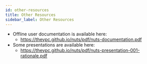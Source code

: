 ```yaml
---
id: other-resources
title: Other Resources
sidebar_label: Other Resources
---
```



* Offline user documentation is available here:
  * https://thevpc.github.io/nuts/pdf/nuts-documentation.pdf
* Some presentations are available here:
  * https://thevpc.github.io/nuts/pdf/nuts-presentation-001-rationale.pdf
